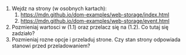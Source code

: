 1. Wejdz na strony (w osobnych kartach):
   1. https://mdn.github.io/dom-examples/web-storage/index.html
   2. https://mdn.github.io/dom-examples/web-storage/event.html
2. Pozmieniaj wartosci w (1.1) oraz przelacz się na (1.2). Co tutaj się zadziało?
3. Pozmieniaj rozne opcje i przeladuj strone. Czy stan strony odpowiada stanowi przed przeladowaniem?